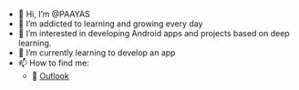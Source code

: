 - 👋 Hi, I’m @PAAYAS
- 🌱 I’m addicted to learning and growing every day
- 👀 I’m interested in developing Android apps and projects based on deep learning.
- 🌱 I’m currently learning to develop an app
- 📫 How to find me: 
  - :office: [Outlook](paayas.p@outlook.com)
<!---
PAAYAS/PAAYAS is a ✨ special ✨ repository because its `README.md` (this file) appears on your GitHub profile.
You can click the Preview link to take a look at your changes.
--->
